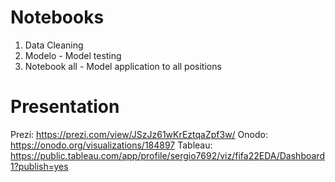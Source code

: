 # Notebooks
1) Data Cleaning
2) Modelo - Model testing
3) Notebook all - Model application to all positions

# Presentation
Prezi: https://prezi.com/view/JSzJz61wKrEztqaZpf3w/
Onodo: https://onodo.org/visualizations/184897
Tableau: https://public.tableau.com/app/profile/sergio7692/viz/fifa22EDA/Dashboard1?publish=yes
